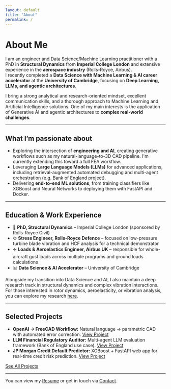 ```yaml
---
layout: default
title: "About"
permalink: /
---
```


# About Me

I am an engineer and Data Science/Machine Learning practitioner with a PhD in **Structural Dynamics** from **Imperial College London** and extensive experience in the **aerospace industry** (Rolls-Royce, Airbus).  
I recently completed a **Data Science with Machine Learning & AI career accelerator** at the **University of Cambridge**, focusing on **Deep Learning, LLMs, and agentic architectures**.  

I bring a strong analytical and research-oriented mindset, excellent communication skills, and a thorough approach to Machine Learning and Artificial Intelligence solutions. One of my main interests is the application of Generative AI and agentic architectures to **complex real-world challenges**.

---

## What I’m passionate about

- Exploring the intersection of **engineering and AI**, creating generative workflows such as my natural-language-to-3D CAD pipeline. I'm currently extending this toward a full FEA workflow.  
- Leveraging **Large Language Models (LLMs)** for advanced applications, including retrieval-augmented automated debugging and multi-agent orchestration (e.g. Bank of England project).  
- Delivering **end-to-end ML solutions**, from training classifiers like XGBoost and Neural Networks to deploying them with FastAPI and Docker.  

---

## Education & Work Experience
- 🔬 **PhD, Structural Dynamics** – Imperial College London (sponsored by Rolls-Royce Civil)  
- ⚙️ **Stress Engineer, Rolls-Royce Defence** – focused on low-pressure turbine blade vibration and HCF analysis for a technical demonstrator  
- ✈️ **Loads & Aeroelastics Engineer, Airbus UK** – responsible for whole-aircraft gust loads across multiple programs and ground loads calculations  
- 📊 **Data Science & AI Accelerator** – University of Cambridge  


Alongside my transition into Data Science and AI, I also maintain a deep research track in structural dynamics and complex vibration interactions. For those interested in rotor dynamics, aeroelasticity, or vibration analysis, you can explore my research [here](/research).

---

## Selected Projects

- **OpenAI → FreeCAD Workflow:** Natural language → parametric CAD with automated error correction. [View Project](/projects/openai-to-freecad-workflow/)  
- **LLM Financial Regulatory Auditor:** Multi-agent LLM evaluation framework (Bank of England use case). [View Project](/projects/llm-financial-regulatory-auditor/)  
- **JP Morgan Credit Default Predictor:** XGBoost + FastAPI web app for real-time credit risk prediction. [View Project](/projects/jpmorgan-credit-default-app/)  
 

[See All Projects](/projects)

---


You can view my [Resume](/resume) or get in touch via [Contact](/contact).
